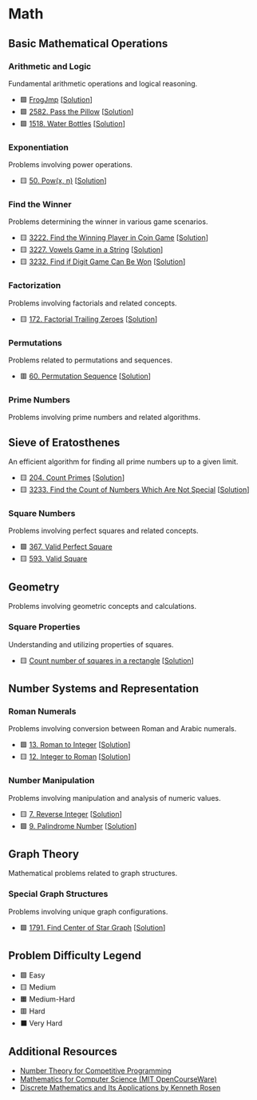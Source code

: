 # Math

Basic Mathematical Operations
-----------------------------

### Arithmetic and Logic

Fundamental arithmetic operations and logical reasoning.

- 🟩 [FrogJmp](https://app.codility.com/programmers/lessons/3-time_complexity/frog_jmp/) [[Solution](./FrogJmp.md)]
- 🟩 [2582. Pass the Pillow](https://leetcode.com/problems/pass-the-pillow/) [[Solution](./2582.%20Pass%20the%20Pillow.md)]
- 🟩 [1518. Water Bottles](https://leetcode.com/problems/water-bottles/) [[Solution](./1518.%20Water%20Bottles.md)]

### Exponentiation

Problems involving power operations.

- 🟨 [50. Pow(x, n)](https://leetcode.com/problems/powx-n/) [[Solution](./50.%20Pow(x,%20n).md)]

### Find the Winner

Problems determining the winner in various game scenarios.

- 🟨 [3222. Find the Winning Player in Coin Game](https://leetcode.com/problems/find-the-winning-player-in-coin-game/) [[Solution](./3222.%20Find%20the%20Winning%20Player%20in%20Coin%20Game.md)]
- 🟨 [3227. Vowels Game in a String](https://leetcode.com/problems/vowels-game-in-a-string/) [[Solution](./3227.%20Vowels%20Game%20in%20a%20String.md)]
- 🟨 [3232. Find if Digit Game Can Be Won](https://leetcode.com/problems/find-if-digit-game-can-be-won/) [[Solution](./3232.%20Find%20if%20Digit%20Game%20Can%20Be%20Won.md)]

### Factorization

Problems involving factorials and related concepts.

- 🟨 [172. Factorial Trailing Zeroes](https://leetcode.com/problems/factorial-trailing-zeroes/) [[Solution](./172.%20Factorial%20Trailing%20Zeroes.md)]

### Permutations

Problems related to permutations and sequences.

- 🟥 [60. Permutation Sequence](https://leetcode.com/problems/permutation-sequence/) [[Solution](./60.%20Permutation%20Sequence.md)]

### Prime Numbers

Problems involving prime numbers and related algorithms.

Sieve of Eratosthenes
---------------------

An efficient algorithm for finding all prime numbers up to a given limit.

- 🟨 [204. Count Primes](https://leetcode.com/problems/count-primes/) [[Solution](./204.%20Count%20Primes.md)]
- 🟨 [3233. Find the Count of Numbers Which Are Not Special](https://leetcode.com/problems/find-the-count-of-numbers-which-are-not-special/) [[Solution](./3233.%20Find%20the%20Count%20of%20Numbers%20Which%20Are%20Not%20Special.md)]

### Square Numbers

Problems involving perfect squares and related concepts.

- 🟩 [367. Valid Perfect Square](https://leetcode.com/problems/valid-perfect-square/)
- 🟨 [593. Valid Square](https://leetcode.com/problems/valid-square/)

Geometry
--------

Problems involving geometric concepts and calculations.

### Square Properties

Understanding and utilizing properties of squares.

- 🟨 [Count number of squares in a rectangle](https://www.geeksforgeeks.org/count-number-of-squares-in-a-rectangle/) [[Solution](./Count%20number%20of%20squares%20in%20a%20rectangle.md)]

Number Systems and Representation
---------------------------------

### Roman Numerals

Problems involving conversion between Roman and Arabic numerals.

- 🟩 [13. Roman to Integer](https://leetcode.com/problems/roman-to-integer/) [[Solution](./13.%20Roman%20to%20Integer.md)]
- 🟨 [12. Integer to Roman](https://leetcode.com/problems/integer-to-roman/) [[Solution](./12.%20Integer%20to%20Roman.md)]

### Number Manipulation

Problems involving manipulation and analysis of numeric values.

- 🟨 [7. Reverse Integer](https://leetcode.com/problems/reverse-integer/) [[Solution](./7.%20Reverse%20Integer.md)]
- 🟩 [9. Palindrome Number](https://leetcode.com/problems/palindrome-number/) [[Solution](./9.%20Palindrome%20Number.md)]

Graph Theory
------------

Mathematical problems related to graph structures.

### Special Graph Structures

Problems involving unique graph configurations.

- 🟩 [1791. Find Center of Star Graph](https://leetcode.com/problems/find-center-of-star-graph/) [[Solution](./1791.%20Find%20Center%20of%20Star%20Graph.md)]

Problem Difficulty Legend
-------------------------

- 🟩 Easy
- 🟨 Medium
- 🟧 Medium-Hard
- 🟥 Hard
- ⬛ Very Hard

Additional Resources
--------------------

- [Number Theory for Competitive Programming](https://www.topcoder.com/thrive/articles/Number%20Theory%20for%20Competitive%20Programming)
- [Mathematics for Computer Science (MIT OpenCourseWare)](https://ocw.mit.edu/courses/electrical-engineering-and-computer-science/6-042j-mathematics-for-computer-science-fall-2010/)
- [Discrete Mathematics and Its Applications by Kenneth Rosen](https://www.amazon.com/Discrete-Mathematics-Applications-Kenneth-Rosen/dp/125967651X)
